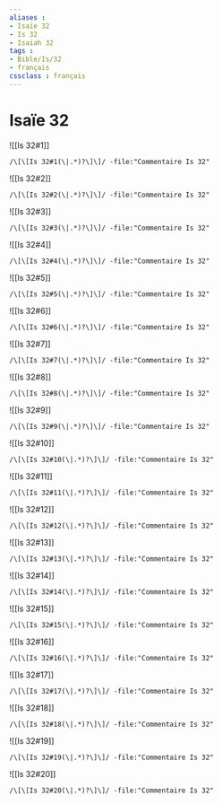 ```yaml
---
aliases : 
- Isaïe 32
- Is 32
- Isaiah 32
tags : 
- Bible/Is/32
- français
cssclass : français
---
```


# Isaïe 32

![[Is 32#1]]

```query
/\[\[Is 32#1(\|.*)?\]\]/ -file:"Commentaire Is 32"
```

![[Is 32#2]]

```query
/\[\[Is 32#2(\|.*)?\]\]/ -file:"Commentaire Is 32"
```

![[Is 32#3]]

```query
/\[\[Is 32#3(\|.*)?\]\]/ -file:"Commentaire Is 32"
```

![[Is 32#4]]

```query
/\[\[Is 32#4(\|.*)?\]\]/ -file:"Commentaire Is 32"
```

![[Is 32#5]]

```query
/\[\[Is 32#5(\|.*)?\]\]/ -file:"Commentaire Is 32"
```

![[Is 32#6]]

```query
/\[\[Is 32#6(\|.*)?\]\]/ -file:"Commentaire Is 32"
```

![[Is 32#7]]

```query
/\[\[Is 32#7(\|.*)?\]\]/ -file:"Commentaire Is 32"
```

![[Is 32#8]]

```query
/\[\[Is 32#8(\|.*)?\]\]/ -file:"Commentaire Is 32"
```

![[Is 32#9]]

```query
/\[\[Is 32#9(\|.*)?\]\]/ -file:"Commentaire Is 32"
```

![[Is 32#10]]

```query
/\[\[Is 32#10(\|.*)?\]\]/ -file:"Commentaire Is 32"
```

![[Is 32#11]]

```query
/\[\[Is 32#11(\|.*)?\]\]/ -file:"Commentaire Is 32"
```

![[Is 32#12]]

```query
/\[\[Is 32#12(\|.*)?\]\]/ -file:"Commentaire Is 32"
```

![[Is 32#13]]

```query
/\[\[Is 32#13(\|.*)?\]\]/ -file:"Commentaire Is 32"
```

![[Is 32#14]]

```query
/\[\[Is 32#14(\|.*)?\]\]/ -file:"Commentaire Is 32"
```

![[Is 32#15]]

```query
/\[\[Is 32#15(\|.*)?\]\]/ -file:"Commentaire Is 32"
```

![[Is 32#16]]

```query
/\[\[Is 32#16(\|.*)?\]\]/ -file:"Commentaire Is 32"
```

![[Is 32#17]]

```query
/\[\[Is 32#17(\|.*)?\]\]/ -file:"Commentaire Is 32"
```

![[Is 32#18]]

```query
/\[\[Is 32#18(\|.*)?\]\]/ -file:"Commentaire Is 32"
```

![[Is 32#19]]

```query
/\[\[Is 32#19(\|.*)?\]\]/ -file:"Commentaire Is 32"
```

![[Is 32#20]]

```query
/\[\[Is 32#20(\|.*)?\]\]/ -file:"Commentaire Is 32"
```

